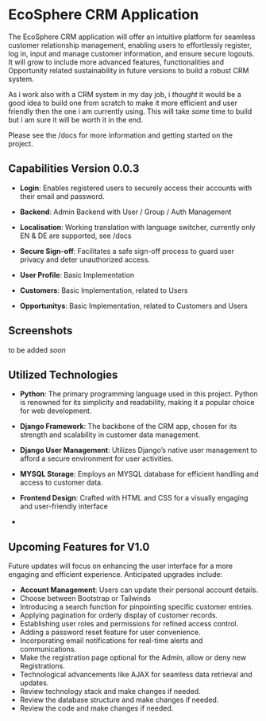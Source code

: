 
# EcoSphere CRM Application

The EcoSphere CRM application will offer an intuitive platform for seamless customer relationship management, enabling users to effortlessly register, log in, input and manage customer information, and ensure secure logouts.
It will grow to include more advanced features, functionalities and Opportunity related sustainability in future versions to build a robust CRM system. 

As i work also with a CRM system in my day job, i _thought_ it would be a good idea to build one from scratch to make it more efficient and user friendly then the one i am currently using.
This will take _some_ time to build but i am sure it will be worth it in the end.

Please see the /docs for more information and getting started on the project.

## Capabilities Version 0.0.3

- **Login**: Enables registered users to securely access their accounts with their email and password.

- **Backend**: Admin Backend with User / Group / Auth Management

- **Localisation**: Working translation with language switcher, currently only EN & DE are supported, see /docs

- **Secure Sign-off**: Facilitates a safe sign-off process to guard user privacy and deter unauthorized access.

- **User Profile**: Basic Implementation

- **Customers**: Basic Implementation, related to Users

- **Opportunitys**: Basic Implementation, related to Customers and Users

## Screenshots

to be added _soon_

## Utilized Technologies

- **Python**: The primary programming language used in this project. Python is renowned for its simplicity and readability, making it a popular choice for web development.

- **Django Framework**: The backbone of the CRM app, chosen for its strength and scalability in customer data management.

- **Django User Management**: Utilizes Django’s native user management to afford a secure environment for user activities.

- **MYSQL Storage**: Employs an MYSQL database for efficient handling and access to customer data.

- **Frontend Design**: Crafted with HTML and CSS for a visually engaging and user-friendly interface
- 
## Upcoming Features for V1.0
Future updates will focus on enhancing the user interface for a more engaging and efficient experience. Anticipated upgrades include:

- **Account Management**: Users can update their personal account details.
- Choose between Bootstrap or Tailwinds
- Introducing a search function for pinpointing specific customer entries.
- Applying pagination for orderly display of customer records.
- Establishing user roles and permissions for refined access control.
- Adding a password reset feature for user convenience.
- Incorporating email notifications for real-time alerts and communications.
- Make the registration page optional for the Admin, allow or deny new Registrations.
- Technological advancements like AJAX for seamless data retrieval and updates.
- Review technology stack and make changes if needed.
- Review the database structure and make changes if needed.
- Review the code and make changes if needed.
